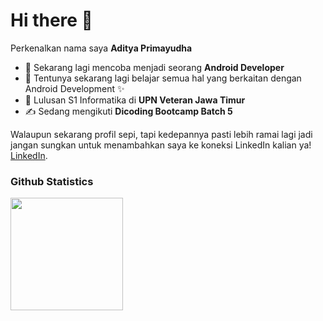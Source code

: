 # Hi there 👋  

Perkenalkan nama saya **Aditya Primayudha**  
- 🔭 Sekarang lagi mencoba menjadi seorang **Android Developer**
- 🌱 Tentunya sekarang lagi belajar semua hal yang berkaitan dengan Android Development ✨
- 🏫 Lulusan S1 Informatika di **UPN Veteran Jawa Timur**
- ✍️ Sedang mengikuti **Dicoding Bootcamp Batch 5**

Walaupun sekarang profil sepi, tapi kedepannya pasti lebih ramai lagi jadi jangan sungkan untuk menambahkan saya ke koneksi LinkedIn kalian ya! [LinkedIn](https://www.linkedin.com/in/aditya-primayudha/).  

### Github Statistics  
<p align="left">
<a href="https://github.com/adityaprimayudha">
  <img height="180em" src="https://github-readme-stats.vercel.app/api/top-langs/?username=adityaprimayudha&layout=compact&hide=ShaderLab,C,HLSL,ANTLR"/>
</a>
</p>
<!--
**adityaprimayudha/adityaprimayudha** is a ✨ _special_ ✨ repository because its `README.md` (this file) appears on your GitHub profile.

Here are some ideas to get you started:

- 🔭 I’m currently working on ...
- 🌱 I’m currently learning ...
- 😄 Pronouns: ...
-->
